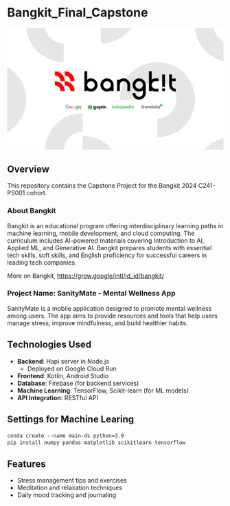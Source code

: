 # Bangkit_Final_Capstone

![Bangkit](Cloud_Computing/img/bangkit-background.png)

## Overview

This repository contains the Capstone Project for the Bangkit 2024 C241-PS001 cohort.

### About Bangkit

Bangkit is an educational program offering interdisciplinary learning paths in machine learning, mobile development, and cloud computing. The curriculum includes AI-powered materials covering Introduction to AI, Applied ML, and Generative AI. Bangkit prepares students with essential tech skills, soft skills, and English proficiency for successful careers in leading tech companies.

More on Bangkit, https://grow.google/intl/id_id/bangkit/

### Project Name: SanityMate - Mental Wellness App

SanityMate is a mobile application designed to promote mental wellness among users. The app aims to provide resources and tools that help users manage stress, improve mindfulness, and build healthier habits.

## Technologies Used

- **Backend**: Hapi server in Node.js
  - Deployed on Google Cloud Run
- **Frontend**: Kotlin, Android Studio
- **Database**: Firebase (for backend services)
- **Machine Learning**: TensorFlow, Scikit-learn (for ML models)
- **API Integration**: RESTful API

## Settings for Machine Learing
```
conda create --name main-ds python=3.9
pip install numpy pandas matplotlib scikitlearn tensorflow
```

## Features

- Stress management tips and exercises
- Meditation and relaxation techniques
- Daily mood tracking and journaling
